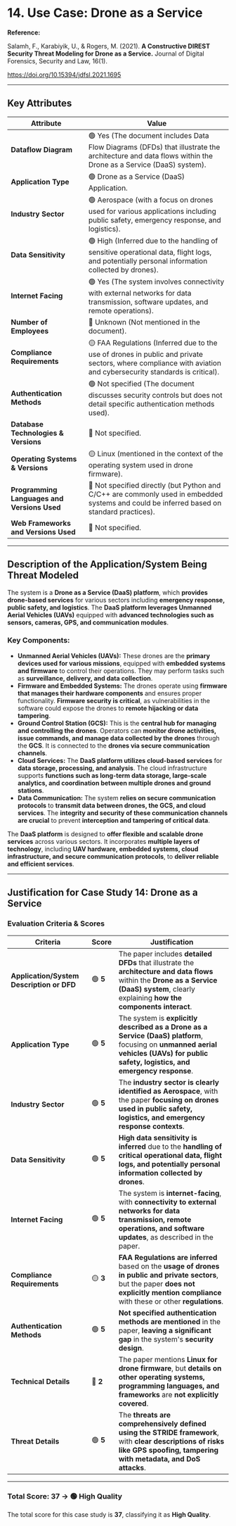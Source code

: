 # 14. Use Case: Drone as a Service

**Reference:**

Salamh, F., Karabiyik, U., & Rogers, M. (2021). **A Constructive DIREST Security Threat Modeling for Drone as a Service.** Journal of Digital Forensics, Security and Law, 16(1).

https://doi.org/10.15394/jdfsl.2021.1695

---

## **Key Attributes**

| **Attribute** | **Value** |
| --- | --- |
| **Dataflow Diagram** | 🟢 Yes (The document includes Data Flow Diagrams (DFDs) that illustrate the architecture and data flows within the Drone as a Service (DaaS) system). |
| **Application Type** | 🟢 Drone as a Service (DaaS) Application. |
| **Industry Sector** | 🟢 Aerospace (with a focus on drones used for various applications including public safety, emergency response, and logistics). |
| **Data Sensitivity** | 🟢 High (Inferred due to the handling of sensitive operational data, flight logs, and potentially personal information collected by drones). |
| **Internet Facing** | 🟢 Yes (The system involves connectivity with external networks for data transmission, software updates, and remote operations). |
| **Number of Employees** | 🔴 Unknown (Not mentioned in the document). |
| **Compliance Requirements** | 🟡 FAA Regulations (Inferred due to the use of drones in public and private sectors, where compliance with aviation and cybersecurity standards is critical). |
| **Authentication Methods** | 🟢 Not specified (The document discusses security controls but does not detail specific authentication methods used). |
| **Database Technologies & Versions** | 🔴 Not specified. |
| **Operating Systems & Versions** | 🟡 Linux (mentioned in the context of the operating system used in drone firmware). |
| **Programming Languages and Versions Used** | 🔴 Not specified directly (but Python and C/C++ are commonly used in embedded systems and could be inferred based on standard practices). |
| **Web Frameworks and Versions Used** | 🔴 Not specified. |

---

## **Description of the Application/System Being Threat Modeled**

The system is a **Drone as a Service (DaaS) platform**, which **provides drone-based services** for various sectors including **emergency response, public safety, and logistics**. The **DaaS platform leverages Unmanned Aerial Vehicles (UAVs)** equipped with **advanced technologies such as sensors, cameras, GPS, and communication modules**.

### **Key Components:**

- **Unmanned Aerial Vehicles (UAVs):** These drones are the **primary devices used for various missions**, equipped with **embedded systems and firmware** to control their operations. They may perform tasks such as **surveillance, delivery, and data collection**.
- **Firmware and Embedded Systems:** The drones operate using **firmware that manages their hardware components** and ensures proper functionality. **Firmware security is critical**, as vulnerabilities in the software could expose the drones to **remote hijacking or data tampering**.
- **Ground Control Station (GCS):** This is the **central hub for managing and controlling the drones**. Operators can **monitor drone activities, issue commands, and manage data collected by the drones** through the **GCS**. It is connected to the **drones via secure communication channels**.
- **Cloud Services:** The **DaaS platform utilizes cloud-based services** for **data storage, processing, and analysis**. The cloud infrastructure supports **functions such as long-term data storage, large-scale analytics, and coordination between multiple drones and ground stations**.
- **Data Communication:** The system **relies on secure communication protocols** to **transmit data between drones, the GCS, and cloud services**. The **integrity and security of these communication channels are crucial** to prevent **interception and tampering of critical data**.

The **DaaS platform** is designed to **offer flexible and scalable drone services** across various sectors. It incorporates **multiple layers of technology**, including **UAV hardware, embedded systems, cloud infrastructure, and secure communication protocols**, to **deliver reliable and efficient services**.

---

## **Justification for Case Study 14: Drone as a Service**

### **Evaluation Criteria & Scores**

| **Criteria** | **Score** | **Justification** |
| --- | --- | --- |
| **Application/System Description or DFD** | 🟢 **5** | The paper includes **detailed DFDs** that illustrate the **architecture and data flows** within the **Drone as a Service (DaaS) system**, clearly explaining **how the components interact**. |
| **Application Type** | 🟢 **5** | The system is **explicitly described as a Drone as a Service (DaaS) platform**, focusing on **unmanned aerial vehicles (UAVs) for public safety, logistics, and emergency response**. |
| **Industry Sector** | 🟢 **5** | The **industry sector is clearly identified as Aerospace**, with the paper **focusing on drones used in public safety, logistics, and emergency response contexts**. |
| **Data Sensitivity** | 🟢 **5** | **High data sensitivity is inferred** due to the **handling of critical operational data, flight logs, and potentially personal information collected by drones**. |
| **Internet Facing** | 🟢 **5** | The system is **internet-facing**, with **connectivity to external networks for data transmission, remote operations, and software updates**, as described in the paper. |
| **Compliance Requirements** | 🟡 **3** | **FAA Regulations are inferred** based on the **usage of drones in public and private sectors**, but the paper **does not explicitly mention compliance** with these or other **regulations**. |
| **Authentication Methods** | 🟢 **5** | **Not specified authentication methods are mentioned** in the paper, **leaving a significant gap** in the system's **security design**. |
| **Technical Details** | 🔴 **2** | The paper mentions **Linux for drone firmware**, but **details on other operating systems, programming languages, and frameworks** are **not explicitly covered**. |
| **Threat Details** | 🟢 **5** | The **threats are comprehensively defined using the STRIDE framework**, with **clear descriptions of risks like GPS spoofing, tampering with metadata, and DoS attacks**. |

---

### **Total Score: 37 → 🟢 High Quality**

The total score for this case study is **37**, classifying it as **High Quality**.